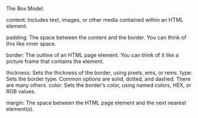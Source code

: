 The Box Model.

content: Includes text, images, or other media contained within an HTML element.

padding: The space between the content and the border. You can think of this like inner space.

border: The outline of an HTML page element. You can think of it like a picture frame that contains the element.

thickness: Sets the thickness of the border, using pixels, ems, or rems.
type: Sets the border type. Common options are solid, dotted, and dashed. There are many others.
color: Sets the border’s color, using named colors, HEX, or RGB values.

margin: The space between the HTML page element and the next nearest element(s).
